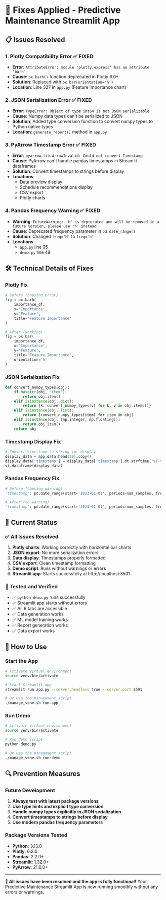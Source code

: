 # 🔧 **Fixes Applied - Predictive Maintenance Streamlit App**

## 📋 **Issues Resolved**

### **1. Plotly Compatibility Error** ✅ **FIXED**
- **Error**: `AttributeError: module 'plotly.express' has no attribute 'barh'`
- **Cause**: `px.barh()` function deprecated in Plotly 6.0+
- **Solution**: Replaced with `px.bar(orientation='h')`
- **Location**: Line 327 in `app.py` (Feature Importance chart)

### **2. JSON Serialization Error** ✅ **FIXED**
- **Error**: `TypeError: Object of type int64 is not JSON serializable`
- **Cause**: Numpy data types can't be serialized to JSON
- **Solution**: Added type conversion function to convert numpy types to Python native types
- **Location**: `generate_report()` method in `app.py`

### **3. PyArrow Timestamp Error** ✅ **FIXED**
- **Error**: `pyarrow.lib.ArrowInvalid: Could not convert Timestamp`
- **Cause**: PyArrow can't handle pandas timestamps in Streamlit dataframes
- **Solution**: Convert timestamps to strings before display
- **Locations**: 
  - Data preview display
  - Schedule recommendations display
  - CSV export
  - Plotly charts

### **4. Pandas Frequency Warning** ✅ **FIXED**
- **Warning**: `FutureWarning: 'H' is deprecated and will be removed in a future version, please use 'h' instead`
- **Cause**: Deprecated frequency parameter in `pd.date_range()`
- **Solution**: Changed `freq='H'` to `freq='h'`
- **Locations**: 
  - `app.py` line 95
  - `demo.py` line 49

## 🛠️ **Technical Details of Fixes**

### **Plotly Fix**
```python
# Before (causing error)
fig = px.barh(
    importance_df,
    x='Importance',
    y='Feature',
    title="Feature Importance"
)

# After (working)
fig = px.bar(
    importance_df,
    x='Importance',
    y='Feature',
    title="Feature Importance",
    orientation='h'
)
```

### **JSON Serialization Fix**
```python
def convert_numpy_types(obj):
    if hasattr(obj, 'item'):
        return obj.item()
    elif isinstance(obj, dict):
        return {k: convert_numpy_types(v) for k, v in obj.items()}
    elif isinstance(obj, list):
        return [convert_numpy_types(item) for item in obj]
    elif isinstance(obj, (np.integer, np.floating)):
        return obj.item()
    return obj
```

### **Timestamp Display Fix**
```python
# Convert timestamp to string for display
display_data = app.data.head(10).copy()
display_data['timestamp'] = display_data['timestamp'].dt.strftime('%Y-%m-%d %H:%M:%S')
st.dataframe(display_data)
```

### **Pandas Frequency Fix**
```python
# Before (causing warning)
'timestamp': pd.date_range(start='2023-01-01', periods=num_samples, freq='H')

# After (no warning)
'timestamp': pd.date_range(start='2023-01-01', periods=num_samples, freq='h')
```

## 🎯 **Current Status**

### **✅ All Issues Resolved**
1. **Plotly charts**: Working correctly with horizontal bar charts
2. **JSON export**: No more serialization errors
3. **Data display**: Timestamps properly formatted
4. **CSV export**: Clean timestamp formatting
5. **Demo script**: Runs without warnings or errors
6. **Streamlit app**: Starts successfully at http://localhost:8501

### **🧪 Tested and Verified**
- ✅ `python demo.py` runs successfully
- ✅ Streamlit app starts without errors
- ✅ All 6 tabs are accessible
- ✅ Data generation works
- ✅ ML model training works
- ✅ Report generation works
- ✅ Data export works

## 🚀 **How to Use**

### **Start the App**
```bash
# Activate virtual environment
source venv/bin/activate

# Start Streamlit app
streamlit run app.py --server.headless true --server.port 8501

# Or use the management script
./manage_venv.sh run-app
```

### **Run Demo**
```bash
# Activate virtual environment
source venv/bin/activate

# Run demo script
python demo.py

# Or use the management script
./manage_venv.sh run-demo
```

## 🔍 **Prevention Measures**

### **Future Development**
1. **Always test with latest package versions**
2. **Use type hints and explicit type conversion**
3. **Handle numpy types explicitly in JSON serialization**
4. **Convert timestamps to strings before display**
5. **Use modern pandas frequency parameters**

### **Package Versions Tested**
- **Python**: 3.13.0
- **Plotly**: 6.2.0
- **Pandas**: 2.2.0+
- **Streamlit**: 1.32.0+
- **PyArrow**: 21.0.0+

---

**🎉 All issues have been resolved and the app is fully functional!**
Your Predictive Maintenance Streamlit App is now running smoothly without any errors or warnings. 